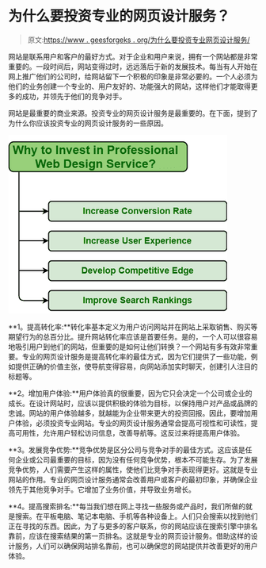 # 为什么要投资专业的网页设计服务？

> 原文:[https://www . geesforgeks . org/为什么要投资专业网页设计服务/](https://www.geeksforgeeks.org/why-to-invest-in-professional-web-design-services/)

网站是联系用户和客户的最好方式。对于企业和用户来说，拥有一个网站都是非常重要的。一段时间后，网站变得过时，远远落后于新的发展技术。每当有人开始在网上推广他们的公司时，给网站留下一个积极的印象是非常必要的。一个人必须为他们的业务创建一个专业的、用户友好的、功能强大的网站，这样他们才能取得更多的成功，并领先于他们的竞争对手。

网站是最重要的商业来源。投资专业的网页设计服务是最重要的。在下面，提到了为什么你应该投资专业的网页设计服务的一些原因。

![](img/5bf9e621388f719aa7e21765b9d6969e.png)

**1。提高转化率:**转化率基本定义为用户访问网站并在网站上采取销售、购买等期望行为的总百分比。提升网站转化率应该是首要任务。是的，一个人可以很容易地吸引用户到他们的网站，但重要的是如何让他们转换？一个网站有多有效非常重要。专业的网页设计服务是提高转化率的最佳方式，因为它们提供了一些功能，例如提供正确的价值主张，使导航变得容易，向网站添加实时聊天，创建引人注目的标题等。

**2。增加用户体验:**用户体验真的很重要，因为它只会决定一个公司或企业的成长。在设计网站时，应该以提供积极的体验为目标，以保持用户对产品或品牌的忠诚。网站的用户体验越多，就越能为企业带来更大的投资回报。因此，要增加用户体验，必须投资专业网站。专业的网页设计服务通常会提高可视性和可读性，提高可用性，允许用户轻松访问信息，改善导航等。这反过来将提高用户体验。

**3。发展竞争优势:**竞争优势是区分公司与竞争对手的最佳方式。这应该是任何企业或公司最重要的目标，因为没有任何竞争优势，根本不可能生存。为了发展竞争优势，人们需要产生这样的属性，使他们比竞争对手表现得更好。这就是专业网站的作用。专业的网页设计服务通常会改善用户或客户的最初印象，并确保企业领先于其他竞争对手。它增加了业务价值，并导致业务增长。

**4。提高搜索排名:**每当我们想在网上寻找一些服务或产品时，我们所做的就是搜索。在平板电脑、笔记本电脑、手机等各种设备上。人们只会搜索以找到他们正在寻找的东西。因此，为了与更多的客户联系，你的网站应该在搜索引擎中排名靠前，应该在搜索结果的第一页排名。这就是专业的网页设计服务。借助这样的设计服务，人们可以确保网站排名靠前，也可以确保您的网站提供并改善更好的用户体验。